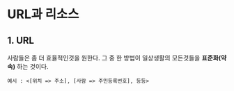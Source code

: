 # URL과 리소스
## 1. URL
사람들은 좀 더 효율적인것을 원한다. 그 중 한 방법이 일상생활의 모든것들을 **표준화(약속)** 하는 것이다.   

    예시 : <[위치 => 주소], [사람 => 주민등록번호], 등등>
